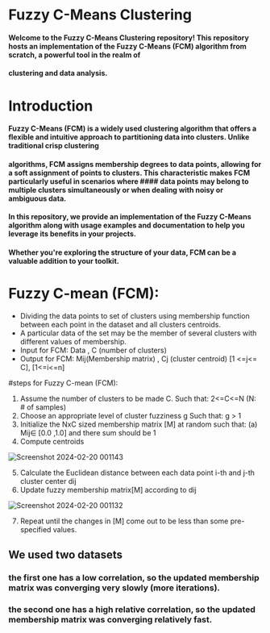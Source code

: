 # Fuzzy C-Means Clustering
#### Welcome to the Fuzzy C-Means Clustering repository! This repository hosts an implementation of the Fuzzy C-Means (FCM) algorithm from scratch, a powerful tool in the realm of 
#### clustering and data analysis.

# Introduction
#### Fuzzy C-Means (FCM) is a widely used clustering algorithm that offers a flexible and intuitive approach to partitioning data into clusters. Unlike traditional crisp clustering 
#### algorithms, FCM assigns membership degrees to data points, allowing for a soft assignment of points to clusters. This characteristic makes FCM particularly useful in scenarios where #### data points may belong to multiple clusters simultaneously or when dealing with noisy or ambiguous data.

#### In this repository, we provide an implementation of the Fuzzy C-Means algorithm along with usage examples and documentation to help you leverage its benefits in your projects. 
#### Whether you're exploring the structure of your data, FCM can be a valuable addition to your toolkit.








 


# Fuzzy C-mean (FCM): 
* Dividing the data points to set of clusters using membership function between each point in the dataset and all clusters centroids.
* A particular data of the set may be the member of several clusters with different values of membership.
* Input for FCM: Data , C (number of clusters)
* Output for FCM: Mij(Membership matrix) , Cj (cluster centroid) [1 <=j<= C], [1<=i<=n]
  

#steps for Fuzzy C-mean (FCM):
1. Assume the number of clusters to be made C. Such that: 2<=C<=N (N: # of samples)
2. Choose an appropriate level of cluster fuzziness g  Such that: g > 1
3. Initialize the NxC sized membership matrix [M] at random such that: (a) Mij∈ [0.0 ,1.0] and there sum should be 1
4. Compute centroids



![Screenshot 2024-02-20 001143](https://github.com/Abdelrahman-Amen/Fuzzy-C-Means-Clustering-from-scratch/assets/103226865/bbe0b15e-6b70-41e5-964d-ba29e8d5ae1c)



5. Calculate the Euclidean distance between each data point i-th and j-th cluster center dij  
6. Update fuzzy membership matrix[M] according to dij



![Screenshot 2024-02-20 001132](https://github.com/Abdelrahman-Amen/Fuzzy-C-Means-Clustering-from-scratch/assets/103226865/c4401a82-2017-45d0-8cfc-1c5efe7034cf)



7. Repeat until the changes in [M] come out to be less than some pre-specified values.




## We used two datasets
### the first one has a low correlation, so the updated membership matrix was converging very slowly (more iterations).
### the second one has a high relative correlation, so the updated membership matrix was converging relatively fast.
 






